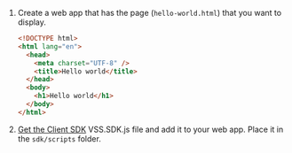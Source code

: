 1. Create a web app that has the page (`hello-world.html`) that you want to display.

   ```html
   <!DOCTYPE html>
   <html lang="en">
     <head>
       <meta charset="UTF-8" />
       <title>Hello world</title>
     </head>
     <body>
       <h1>Hello world</h1>
     </body>
   </html>
   ```

1. [Get the Client SDK](https://github.com/Microsoft/vss-sdk) VSS.SDK.js file and add it to your web app. Place it in the `sdk/scripts` folder.
